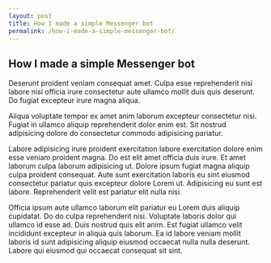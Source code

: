 ```yaml
---
layout: post
title: How I made a simple Messenger bot
permalink: /how-i-made-a-simple-messenger-bot/
---
```


## How I made a simple Messenger bot

Deserunt proident veniam consequat amet. Culpa esse reprehenderit nisi labore nisi officia irure consectetur aute ullamco mollit duis quis deserunt. Do fugiat excepteur irure magna aliqua.

Aliqua voluptate tempor ex amet anim laborum excepteur consectetur nisi. Fugiat in ullamco aliquip reprehenderit dolor enim est. Sit nostrud adipisicing dolore do consectetur commodo adipisicing pariatur.

Labore adipisicing irure proident exercitation labore exercitation dolore enim esse veniam proident magna. Do est elit amet officia duis irure. Et amet laborum culpa laborum adipisicing ut. Dolore ipsum fugiat magna aliquip culpa proident consequat. Aute sunt exercitation laboris eu sint eiusmod consectetur pariatur quis excepteur dolore Lorem ut. Adipisicing eu sunt est labore. Reprehenderit velit est pariatur elit nulla nisi.

Officia ipsum aute ullamco laborum elit pariatur eu Lorem duis aliquip cupidatat. Do do culpa reprehenderit nisi. Voluptate laboris dolor qui ullamco id esse ad. Duis nostrud quis elit anim. Est fugiat ullamco velit incididunt excepteur in aliqua quis laborum. Ea id labore veniam mollit laboris id sunt adipisicing aliquip eiusmod occaecat nulla nulla deserunt. Labore qui eiusmod qui occaecat consequat sit sint.